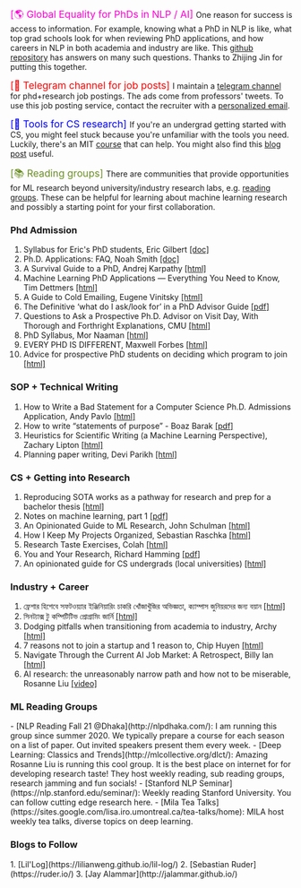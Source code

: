 <span style="color:#ff00d5; font-size:1.25em; "> [🌎 Global Equality for PhDs in NLP / AI] </span>  One reason for success is access to information. For example, knowing what a PhD in NLP is like, what top grad schools look for when reviewing PhD applications, and how careers in NLP in both academia and industry are like. This [github repository](https://github.com/zhijing-jin/nlp-phd-global-equality) has answers on many such questions. Thanks to Zhijing Jin for putting this together.

<span style="color:#FF0000; font-size:1.25em; "> [🍩 Telegram channel for job posts] </span> I maintain a [telegram channel](https://t.me/s/msphdprof) for phd+research job postings. The ads come from professors' tweets. To use this job posting service, contact the recruiter with a [personalized email](http://eugenevinitsky.github.io/posts/2020-12-25-coldemails.html). 


<span style="color:#0000FF; font-size:1.25em; "> [🧰 Tools for CS research] </span> If you're an undergrad getting started with CS, you might feel stuck because you're unfamiliar with the tools you need. Luckily, there's an MIT [course](https://missing.csail.mit.edu) that can help. You might also find this [blog post](https://kentonmurray.com/blogs/hackingphd.html) useful.
 

<span style="color:#6B8E23; font-size:1.25em; "> [📚 Reading groups] </span> There are communities that provide opportunities for ML research beyond university/industry research labs, e.g. [reading groups](#research-reading-groups). These can be helpful for learning about machine learning research and possibly a starting point for your first collaboration.

### Phd Admission
  1. Syllabus for Eric's PhD students, Eric Gilbert [[doc]](https://docs.google.com/document/d/11D3kHElzS2HQxTwPqcaTnU5HCJ8WGE5brTXI4KLf4dM/edit)
  2. Ph.D. Applications: FAQ, Noah Smith [[doc]](https://docs.google.com/document/d/1lT-bsIP0GKfh8l5sQnM2hCzzR9prt-QLx16rimUOdIM/edit)
  3. A Survival Guide to a PhD, Andrej Karpathy [[html]](http://karpathy.github.io/2016/09/07/phd/)
  4. Machine Learning PhD Applications — Everything You Need to Know, Tim Dettmers [[html]](https://timdettmers.com/2018/11/26/phd-applications/)
  5. A Guide to Cold Emailing, Eugene Vinitsky [[html]](http://eugenevinitsky.github.io/posts/2020-12-25-coldemails.html)
  6. The Definitive ‘what do I ask/look for’ in a PhD Advisor Guide [[pdf]](https://www.cs.columbia.edu/wp-content/uploads/2019/03/Get-Advisor.pdf)
  7. Questions to Ask a Prospective Ph.D. Advisor on Visit Day, With Thorough and Forthright Explanations, CMU [[html]](https://blog.ml.cmu.edu/2020/03/02/questions-to-ask-a-prospective-ph-d-advisor-on-visit-day-with-thorough-and-forthright-explanations/)
  8. PhD Syllabus, Mor Naaman [[html]](https://stechlab.github.io/phd-syllabus/)
  9. EVERY PHD IS DIFFERENT, Maxwell Forbes [[html]](https://maxwellforbes.com/posts/every-phd-is-different)
  10. Advice for prospective PhD students on deciding which program to join [[html]](https://angelhof.github.io/2020/07/05/advice_for_prospective_phd_students.html)

### SOP + Technical Writing
  1. How to Write a Bad Statement for a Computer Science Ph.D. Admissions Application, Andy Pavlo [[html]](https://www.cs.cmu.edu/~pavlo/blog/2015/10/how-to-write-a-bad-statement-for-a-computer-science-phd-admissions-application.html)
  2. How to write “statements of purpose” - Boaz Barak [[pdf]](https://www.boazbarak.org/Papers/howto_statement_of_purpose.pdf)
  3. Heuristics for Scientific Writing (a Machine Learning Perspective), Zachary Lipton [[html]](http://approximatelycorrect.com/2018/01/29/heuristics-technical-scientific-writing-machine-learning-perspective/)
  4. Planning paper writing, Devi Parikh [[html]](https://deviparikh.medium.com/planning-paper-writing-553f497e8839)


### CS + Getting into Research
  1. Reproducing SOTA works as a pathway for research and prep for a bachelor thesis [[html]](https://rabiul.me/cs/2020/07/01/reproducing-sota-works-as-a-pathway-to-get-into-research-and-preparation-for-a-bachelor-thesis/)
  2. Notes on machine learning, part 1 [[pdf]](https://drive.google.com/file/d/1kBnhA6O5aZl61jfzXrFL3kLwAcURuyc1/view)
  3. An Opinionated Guide to ML Research, John Schulman [[html]](http://joschu.net/blog/opinionated-guide-ml-research.html)
  4. How I Keep My Projects Organized, Sebastian Raschka [[html]](https://sebastianraschka.com/blog/2021/project-management.html)
  5. Research Taste Exercises, Colah [[html]](http://colah.github.io/notes/taste/)
  6. You and Your Research, Richard Hamming [[pdf]](https://www.cs.virginia.edu/~robins/YouAndYourResearch.pdf)
  7. An opinionated guide for CS undergrads (local universities) [[html]](https://rabiul.me/cs/2022/10/23/an-opinionated-guide-for-cs-undergrads/)

### Industry + Career
  1. ফ্রেশার হিশেবে সফটওয়্যার ইঞ্জিনিয়ারিং চাকরি খোঁজাখুঁজির অভিজ্ঞতা, ক্যাম্পাস জুনিয়রদের জন্য বয়ান [[html]](https://rabiul.me/cs/2019/01/30/software-engineering-job-hacking-as-a-fresh-graduate-nstu/)
  2. সিনট্যাক্স টু কম্পিটিটিভ প্রোগ্রামিং জার্নি [[html]](https://rabiul.me/computation/2016/05/01/syntax-to-competitive-programming/)
  3. Dodging pitfalls when transitioning from academia to industry, Archy [[html]](http://deberker.com/archy/dodging-pitfalls-when-transitioning-from-academia-to-industry/)
  4. 7 reasons not to join a startup and 1 reason to, Chip Huyen [[html]](https://huyenchip.com/2021/02/27/why-not-join-a-startup.html#why_not_join_a_startup)
  5. Navigate Through the Current AI Job Market: A Retrospect, Billy Ian [[html]](http://billy-inn.github.io/blog/2022/01/06/navigate-through-the-current-ai-job-market-a-retrospect/)
  6. AI research: the unreasonably narrow path and how not to be miserable, Rosanne Liu [[video]](https://youtu.be/0blQp0_9NwY)

<h3 class="name-row"> ML Reading Groups</h3>
 - [NLP Reading Fall 21 @Dhaka](http://nlpdhaka.com/):  I am running this group since summer 2020. We typically prepare a course for each season on a list of paper. Out invited speakers present them every week. 
 - [Deep Learning: Classics and Trends](http://mlcollective.org/dlct/): Amazing Rosanne Liu is running this cool group. It is the best place on internet for for developing research taste! They host weekly reading, sub reading groups, research jamming and fun socials!  
 - [Stanford NLP Seminar](https://nlp.stanford.edu/seminar/): Weekly reading Stanford University. You can follow cutting edge research here.
 - [Mila Tea Talks](https://sites.google.com/lisa.iro.umontreal.ca/tea-talks/home): MILA host weekly tea talks, diverse topics on deep learning.

<h3 class="name-row"> Blogs to Follow </h3>
 1. [Lil'Log](https://lilianweng.github.io/lil-log/)
 2. [Sebastian Ruder](https://ruder.io/)
 3. [Jay Alammar](http://jalammar.github.io/)